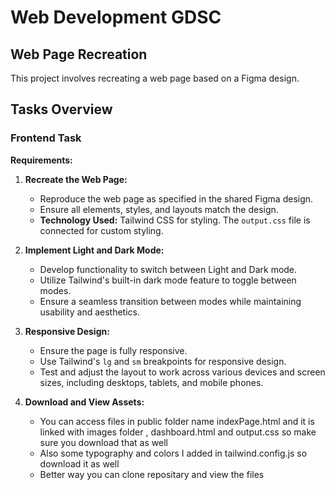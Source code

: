 # Web Development GDSC
## Web Page Recreation

This project involves recreating a web page based on a Figma design.

## Tasks Overview

### Frontend Task

**Requirements:**

1. **Recreate the Web Page:**
   - Reproduce the web page as specified in the shared Figma design.
   - Ensure all elements, styles, and layouts match the design.
   - **Technology Used:** Tailwind CSS for styling. The `output.css` file is connected for custom styling.

2. **Implement Light and Dark Mode:**
   - Develop functionality to switch between Light and Dark mode.
   - Utilize Tailwind's built-in dark mode feature to toggle between modes.
   - Ensure a seamless transition between modes while maintaining usability and aesthetics.

3. **Responsive Design:**
   - Ensure the page is fully responsive.
   - Use Tailwind's `lg` and `sm` breakpoints for responsive design.
   - Test and adjust the layout to work across various devices and screen sizes, including desktops, tablets, and mobile phones.

4. **Download and View Assets:**
   - You can access files in public folder name indexPage.html and it is linked with images folder , dashboard.html and output.css so make sure you download that as well
   - Also some typography and colors I added in tailwind.config.js so download it as well
   - Better way you can clone repositary and view the files
